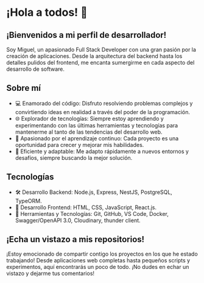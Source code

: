# ¡Hola a todos! 👋
## ¡Bienvenidos a mi perfil de desarrollador!

Soy Miguel, un apasionado Full Stack Developer con una gran pasión por la creación de aplicaciones. Desde la arquitectura del backend hasta los detalles pulidos del frontend, me encanta sumergirme en cada aspecto del desarrollo de software.

## Sobre mí
- 💻 Enamorado del código: Disfruto resolviendo problemas complejos y convirtiendo ideas en realidad a través del poder de la programación.
- 🌐 Explorador de tecnologías: Siempre estoy aprendiendo y experimentando con las últimas herramientas y tecnologías para mantenerme al tanto de las tendencias del desarrollo web.
- 🚀 Apasionado por el aprendizaje continuo: Cada proyecto es una oportunidad para crecer y mejorar mis habilidades.
- 🎯 Eficiente y adaptable: Me adapto rápidamente a nuevos entornos y desafíos, siempre buscando la mejor solución.

## Tecnologías
- 🛠️ Desarrollo Backend: Node.js, Express, NestJS, PostgreSQL, TypeORM.
- 🎨 Desarrollo Frontend: HTML, CSS, JavaScript, React.js.
- 🔧 Herramientas y Tecnologías: Git, GitHub, VS Code, Docker, Swagger/OpenAPI 3.0, Cloudinary, thunder client.

## ¡Echa un vistazo a mis repositorios!
¡Estoy emocionado de compartir contigo los proyectos en los que he estado trabajando! Desde aplicaciones web completas hasta pequeños scripts y experimentos, aquí encontrarás un poco de todo. ¡No dudes en echar un vistazo y dejarme tus comentarios!
